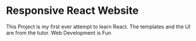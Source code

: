 # Responsive React Website 

This Project is my first ever attempt to learn React. The templates and the UI are from the tutor. Web Development is Fun 
